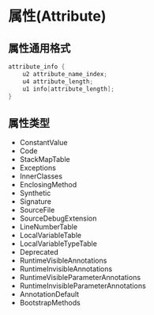 # 属性(Attribute)

## 属性通用格式

```cpp
attribute_info {  
    u2 attribute_name_index;  
    u4 attribute_length;  
    u1 info[attribute_length]; 
} 
```

## 属性类型

+ ConstantValue
+ Code
+ StackMapTable
+ Exceptions
+ InnerClasses
+ EnclosingMethod
+ Synthetic
+ Signature
+ SourceFile
+ SourceDebugExtension
+ LineNumberTable
+ LocalVariableTable
+ LocalVariableTypeTable
+ Deprecated
+ RuntimeVisibleAnnotations
+ RuntimeInvisibleAnnotations
+ RuntimeVisibleParameterAnnotations
+ RuntimeInvisibleParameterAnnotations
+ AnnotationDefault
+ BootstrapMethods